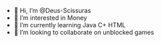 - 👋 Hi, I’m @Deus-Scissuras
- 👀 I’m interested in Money
- 🌱 I’m currently learning Java C+ HTML
- 💞️ I’m looking to collaborate on unblocked games

